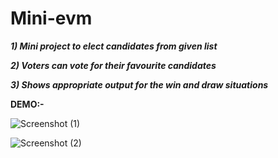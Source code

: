 # Mini-evm
**_1) Mini project to elect candidates from given list_**

**_2) Voters can vote for their favourite candidates_**

**_3) Shows appropriate output for the win and draw situations_**


**DEMO:-**

![Screenshot (1)](https://user-images.githubusercontent.com/88492742/128603994-f24d2353-b82f-48a6-a587-cc7376c571e1.png)


![Screenshot (2)](https://user-images.githubusercontent.com/88492742/128603998-d0680ccf-2fc6-4ff9-9e9f-7bc12ef830cb.png)
